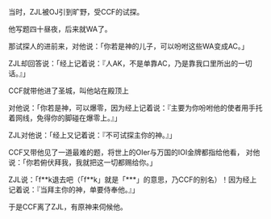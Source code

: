 当时，ZJL被OJ引到旷野，受CCF的试探。

他写题四十昼夜，后来就WA了。

那试探人的进前来，对他说：「你若是神的儿子，可以吩咐这些WA变成AC。」

ZJL却回答说：「经上记着说：『人AK，不是单靠AC，乃是靠我口里所出的一切话。』」

CCF就带他进了圣城，叫他站在殿顶上

对他说：「你若是神，可以爆零，因为经上记着说：『主要为你吩咐他的使者用手托着网线，免得你的脚碰在爆零上。』」

ZJL对他说：「经上又记着说：『不可试探主你的神。』」

CCF又带他见了一道最难的题，将世上的OIer与万国的IOI金牌都指给他看， 对他说：「你若俯伏拜我，我就把这一切都赐给你。」

ZJL说：「f\*\*k退去吧（「f\*\*k」就是「***」的意思，乃CCF的别名）！因为经上记着说：『当拜主你的神，单要侍奉他。』」

于是CCF离了ZJL，有原神来伺候他。
